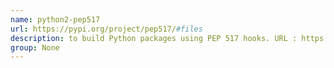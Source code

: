 ```yaml
---
name: python2-pep517
url: https://pypi.org/project/pep517/#files
description: to build Python packages using PEP 517 hooks. URL : https://pypi.org/project/pep517/#files Groups : None
group: None
---
```

